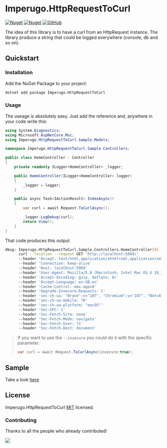 # Imperugo.HttpRequestToCurl

[![Nuget](https://img.shields.io/nuget/v/Imperugo.HttpRequestToCurl?style=flat-square)](https://www.nuget.org/packages/Imperugo.HttpRequestToCurl/)
[![Nuget](https://img.shields.io/nuget/vpre/Imperugo.HttpRequestToCurl?style=flat-square)](https://www.nuget.org/packages/Imperugo.HttpRequestToCurl/)
[![GitHub](https://img.shields.io/github/license/imperugo/HttpRequestToCurl?style=flat-square)](https://github.com/imperugo/HttpRequestToCurl/blob/main/LICENSE)

The idea of this library is to have a curl from an HttpRequest instance.
The library produce a string that could be logged everywhere (console, db and so on).

## Quickstart

### Installation

Add the NuGet Package to your project:

```bash
dotnet add package Imperugo.HttpRequestToCurl
```

### Usage

The useage is absolutely easy. Just add the reference and, anywhere in your code write this:

```c#
using System.Diagnostics;
using Microsoft.AspNetCore.Mvc;
using Imperugo.HttpRequestToCurl.Sample.Models;

namespace Imperugo.HttpRequestToCurl.Sample.Controllers;

public class HomeController : Controller
{
    private readonly ILogger<HomeController> _logger;

    public HomeController(ILogger<HomeController> logger)
    {
        _logger = logger;
    }

    public async Task<IActionResult> IndexAsync()
    {
        var curl = await Request.ToCurlAsync();

        _logger.LogDebug(curl);
        return View();
    }
}

```

That code produces this output

```bash
dbug: Imperugo.HttpRequestToCurl.Sample.Controllers.HomeController[0]
      curl --location --request GET 'http://localhost:5069/'
      --header 'Accept: text/html,application/xhtml+xml,application/xml;q=0.9,image/avif,image/webp,image/apng,*/*;q=0.8' 
      --header 'Connection: keep-alive' 
      --header 'Host: localhost:5069' 
      --header 'User-Agent: Mozilla/5.0 (Macintosh; Intel Mac OS X 10_15_7) AppleWebKit/537.36 (KHTML, like Gecko) Chrome/107.0.0.0 Safari/537.36' 
      --header 'Accept-Encoding: gzip, deflate, br' 
      --header 'Accept-Language: en-GB,en' 
      --header 'Cache-Control: max-age=0' 
      --header 'Upgrade-Insecure-Requests: 1' 
      --header 'sec-ch-ua: "Brave";v="107", "Chromium";v="107", "Not=A?Brand";v="24"' 
      --header 'sec-ch-ua-mobile: ?0' 
      --header 'sec-ch-ua-platform: "macOS"' 
      --header 'Sec-GPC: 1' 
      --header 'Sec-Fetch-Site: none' 
      --header 'Sec-Fetch-Mode: navigate' 
      --header 'Sec-Fetch-User: ?1' 
      --header 'Sec-Fetch-Dest: document'
```

> If you want to use the `--insecure` you could do it with the specific parameter.
> ```csharp
> var curl = await Request.ToCurlAsync(insecure:true);
> ```

## Sample

Take a look [here](https://github.com/imperugo/HttpRequestToCurl/blob/main/sample/HttpRequestToCurl.Sample****)

## License

Imperugo.HttpRequestToCurl [MIT](https://github.com/imperugo/HttpRequestToCurl/blob/main/LICENSE) licensed.

### Contributing

Thanks to all the people who already contributed!

<a href="https://github.com/imperugo/HttpRequestToCurl/graphs/contributors">
  <img src="https://contributors-img.web.app/image?repo=imperugo/HttpRequestToCurl" />
</a>
